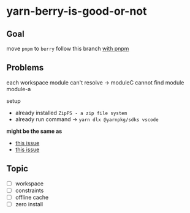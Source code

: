 # yarn-berry-is-good-or-not

## Goal

move `pnpm` to `berry` follow this branch [with pnpm](https://github.com/jungai/yarn-berry-is-good-or-not/tree/pnpm)

## Problems

each workspace module can't resolve -> moduleC cannot find module module-a

setup

- already installed `ZipFS - a zip file system`
- already run command -> `yarn dlx @yarnpkg/sdks vscode`

**might be the same as**

- [this issue](https://github.com/yarnpkg/berry/issues/3399)
- [this issue](https://github.com/yarnpkg/berry/issues/3377)

## Topic

- [ ] workspace
- [ ] constraints
- [ ] offline cache
- [ ] zero install

